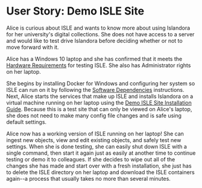 <!--- PAGE_TITLE --->

# User Story: Demo ISLE Site

Alice is curious about ISLE and wants to know more about using Islandora for her university's digital collections.  She does not have access to a server and would like to test drive Islandora before deciding whether or not to move forward with it.

Alice has a Windows 10 laptop and she has confirmed that it meets the [Hardware Requirements](../install/host-hardware-requirements.md) for testing ISLE.  She also has Administrator rights on her laptop.

She begins by installing Docker for Windows and configuring her system so ISLE can run on it by following the [Software Dependencies](../install/host-software-dependencies.md) instructions.  Next, Alice starts the services that make up ISLE and installs Islandora on a virtual machine running on her laptop using the [Demo ISLE Site Installation Guide](../install/install.md).  Because this is a test site that can only be viewed on Alice's laptop, she does not need to make many config file changes and is safe using default settings.

Alice now has a working version of ISLE running on her laptop!  She can ingest new objects, view and edit existing objects, and safely test new settings.  When she is done testing, she can easily shut down ISLE with a single command, then start it again just as easily at another time to continue testing or demo it to colleagues.  If she decides to wipe out all of the changes she has made and start over with a fresh installation, she just has to delete the ISLE directory on her laptop and download the ISLE containers again--a process that usually takes no more than several minutes.
